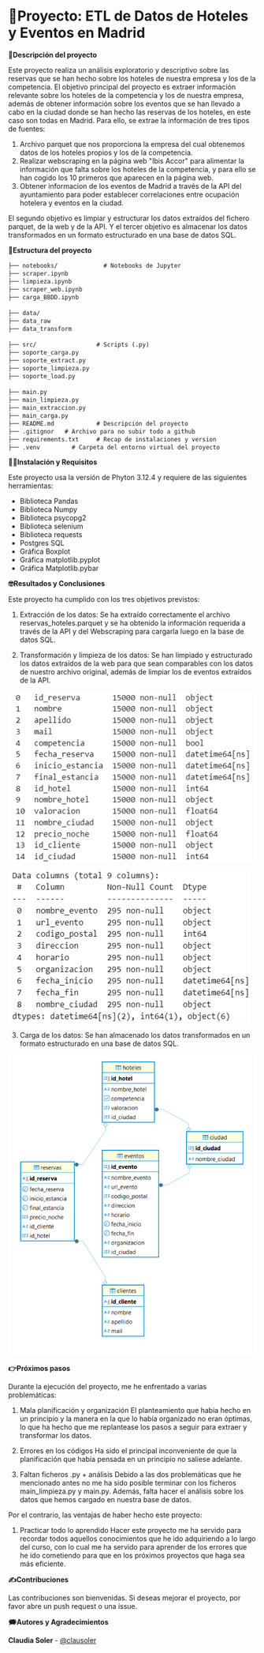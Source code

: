 # 🔎Proyecto: ETL de Datos de Hoteles y Eventos en Madrid

**📃Descripción del proyecto**

Este proyecto realiza un análisis exploratorio y descriptivo sobre las reservas que se han hecho sobre los hoteles de nuestra empresa y los de la competencia. El objetivo principal del proyecto es extraer información relevante sobre los hoteles de la competencia y los de nuestra empresa, además de obtener información sobre los eventos que se han llevado a cabo en la ciudad donde se han hecho las reservas de los hoteles, en este caso son todas en Madrid. Para ello, se extrae la información de tres tipos de fuentes: 

1. Archivo parquet que nos proporciona la empresa del cual obtenemos datos de los hoteles propios y los de la competencia. 
2. Realizar webscraping en la página web "Ibis Accor" para alimentar la información que falta sobre los hoteles de la competencia, y para ello se han cogido los 10 primeros que aparecen en la página web.  
3. Obtener informacion de los eventos de Madrid a través de la API del ayuntamiento para poder establecer correlaciones entre ocupación hotelera y eventos en la ciudad. 
 
El segundo objetivo es limpiar y estructurar los datos extraídos del fichero parquet, de la web y de la API.
Y el tercer objetivo es almacenar los datos transformados en un formato estructurado en una base de datos SQL.

**🗼Estructura del proyecto**

    ├── notebooks/             # Notebooks de Jupyter
    ├── scraper.ipynb
    ├── limpieza.ipynb
    ├── scraper_web.ipynb
    ├── carga_BBDD.ipynb
    
    ├── data/
	├── data_raw
	├── data_transform
    
    ├── src/                 # Scripts (.py)
	├── soporte_carga.py
	├── soporte_extract.py
	├── soporte_limpieza.py
	├── soporte_load.py

    ├── main.py
    ├── main_limpieza.py
    ├── main_extraccion.py
    ├── main_carga.py	
    ├── README.md            # Descripción del proyecto
    ├── .gitignor   # Archivo para no subir todo a github
    ├── requirements.txt     # Recap de instalaciones y version 
    ├── .venv         # Carpeta del entorno virtual del proyecto

**👩‍💻Instalación y Requisitos**

Este proyecto usa la versión de Phyton 3.12.4 y requiere de las siguientes herramientas:
 
- Biblioteca Pandas
- Biblioteca Numpy
- Biblioteca psycopg2
- Biblioteca selenium
- Biblioteca requests
- Postgres SQL
- Gráfica Boxplot
- Gráfica matplotlib.pyplot
- Gráfica Matplotlib.pybar

**🤓Resultados y Conclusiones**
 
Este proyecto ha cumplido con los tres objetivos previstos:
 
1. Extracción de los datos: Se ha extraído correctamente el archivo reservas_hoteles.parquet y se ha obtenido la información requerida a través de la API y del Webscraping para cargarla luego en la base de datos SQL.

2. Transformación y limpieza de los datos: Se han limpiado y estructurado los datos extraídos de la web para que sean comparables con los datos de nuestro archivo original, además de limpiar los de eventos extraídos de la API.
 
![alt text](image.png)

![alt text](image-1.png)
 
3. Carga de los datos: Se han almacenado los datos transformados en un formato estructurado en una base de datos SQL.
 
![alt text](image-2.png)
   
**👉Próximos pasos**
 
Durante la ejecución del proyecto, me he enfrentado a varias problemáticas:

1. Mala planificación y organización
El planteamiento que habia hecho en un principio y la manera en la que lo había organizado no eran óptimas, lo que ha hecho que me replantease los pasos a seguir para extraer y transformar los datos.

2. Errores en los códigos
Ha sido el principal inconveniente de que la planificación que había pensada en un principio no saliese adelante.
 
3. Faltan ficheros .py + análisis
Debido a las dos problemáticas que he mencionado antes no me ha sido posible terminar con los ficheros main_limpieza.py y main.py. Además, falta hacer el análisis sobre los datos que hemos cargado en nuestra base de datos. 
 
Por el contrario, las ventajas de haber hecho este proyecto:

1. Practicar todo lo aprendido
Hacer este proyecto me ha servido para recordar todos aquellos conocimientos que he ido adquiriendo a lo largo del curso, con lo cual me ha servido para aprender de los errores que he ido cometiendo para que en los próximos proyectos que haga sea más eficiente.
   
**✍️Contribuciones**
 
Las contribuciones son bienvenidas. Si deseas mejorar el proyecto, por favor abre un push request o una issue.
 
**🗯️Autores y Agradecimientos**
 
**Claudia Soler** - [@clausoler](https://github.com/clausoler/Proyecto_Hoteles_ETL)